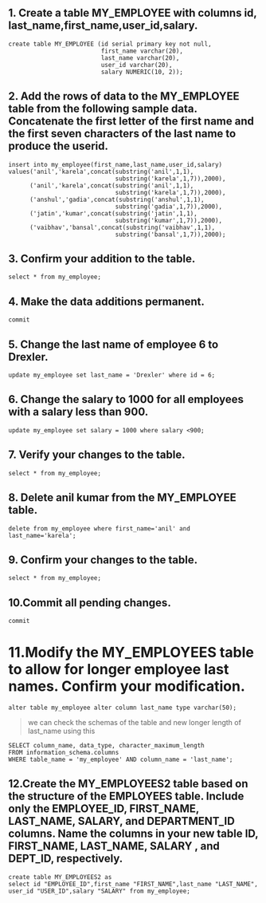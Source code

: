 ## 1. Create a table MY_EMPLOYEE with columns id, last_name,first_name,user_id,salary.

```
create table MY_EMPLOYEE (id serial primary key not null,
						  first_name varchar(20),
						  last_name varchar(20),
						  user_id varchar(20),
						  salary NUMERIC(10, 2));

```

## 2. Add the rows of data to the MY_EMPLOYEE table from the following sample data. Concatenate the first letter of the first name and the first seven characters of the last name to produce the userid.

```
insert into my_employee(first_name,last_name,user_id,salary)
values('anil','karela',concat(substring('anil',1,1),
							  substring('karela',1,7)),2000),
	  ('anil','karela',concat(substring('anil',1,1),
							  substring('karela',1,7)),2000),
	  ('anshul','gadia',concat(substring('anshul',1,1),
							  substring('gadia',1,7)),2000),
	  ('jatin','kumar',concat(substring('jatin',1,1),
							  substring('kumar',1,7)),2000),
	  ('vaibhav','bansal',concat(substring('vaibhav',1,1),
							  substring('bansal',1,7)),2000);
```

## 3. Confirm your addition to the table.

```
select * from my_employee;
```

## 4. Make the data additions permanent.

```
commit
```

## 5. Change the last name of employee 6 to Drexler.

```
update my_employee set last_name = 'Drexler' where id = 6;
```

## 6. Change the salary to 1000 for all employees with a salary less than 900.

```
update my_employee set salary = 1000 where salary <900;
```

## 7. Verify your changes to the table.

```
select * from my_employee;
```

## 8. Delete anil kumar from the MY_EMPLOYEE table.

```
delete from my_employee where first_name='anil' and last_name='karela';
```

## 9. Confirm your changes to the table.

```
select * from my_employee;
```

## 10.Commit all pending changes.

```
commit
```

# 11.Modify the MY_EMPLOYEES table to allow for longer employee last names. Confirm your modification.

```
alter table my_employee alter column last_name type varchar(50);
```

> we can check the schemas of the table and new longer length of last_name using this

```
SELECT column_name, data_type, character_maximum_length
FROM information_schema.columns
WHERE table_name = 'my_employee' AND column_name = 'last_name';
```

## 12.Create the MY_EMPLOYEES2 table based on the structure of the EMPLOYEES table. Include only the EMPLOYEE_ID, FIRST_NAME, LAST_NAME, SALARY, and DEPARTMENT_ID columns. Name the columns in your new table ID, FIRST_NAME, LAST_NAME, SALARY , and DEPT_ID, respectively.

```
create table MY_EMPLOYEES2 as
select id "EMPLOYEE_ID",first_name "FIRST_NAME",last_name "LAST_NAME",
user_id "USER_ID",salary "SALARY" from my_employee;
```
